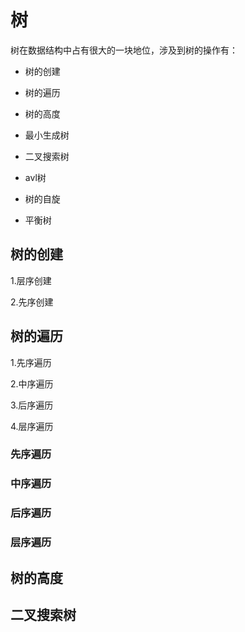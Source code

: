 # 树

树在数据结构中占有很大的一块地位，涉及到树的操作有：

- 树的创建

- 树的遍历
- 树的高度
- 最小生成树
- 二叉搜索树
- avl树
- 树的自旋
- 平衡树

## 树的创建

1.层序创建

2.先序创建

## 树的遍历

1.先序遍历

2.中序遍历

3.后序遍历

4.层序遍历

### 先序遍历

### 中序遍历

### 后序遍历

### 层序遍历

## 树的高度

## 二叉搜索树

